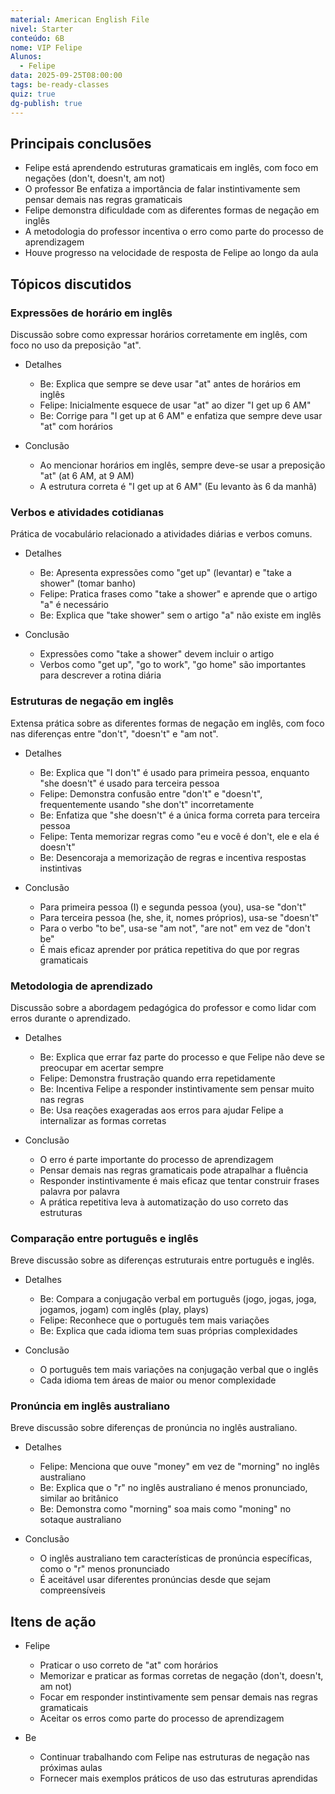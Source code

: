 ```yaml
---
material: American English File
nivel: Starter
conteúdo: 6B
nome: VIP Felipe
Alunos:
  - Felipe
data: 2025-09-25T08:00:00
tags: be-ready-classes
quiz: true
dg-publish: true
---
```

## Principais conclusões

- Felipe está aprendendo estruturas gramaticais em inglês, com foco em negações (don't, doesn't, am not)
- O professor Be enfatiza a importância de falar instintivamente sem pensar demais nas regras gramaticais
- Felipe demonstra dificuldade com as diferentes formas de negação em inglês
- A metodologia do professor incentiva o erro como parte do processo de aprendizagem
- Houve progresso na velocidade de resposta de Felipe ao longo da aula

## Tópicos discutidos

### Expressões de horário em inglês

Discussão sobre como expressar horários corretamente em inglês, com foco no uso da preposição "at".

- Detalhes
    
    - Be: Explica que sempre se deve usar "at" antes de horários em inglês
    - Felipe: Inicialmente esquece de usar "at" ao dizer "I get up 6 AM"
    - Be: Corrige para "I get up at 6 AM" e enfatiza que sempre deve usar "at" com horários
- Conclusão
    
    - Ao mencionar horários em inglês, sempre deve-se usar a preposição "at" (at 6 AM, at 9 AM)
    - A estrutura correta é "I get up at 6 AM" (Eu levanto às 6 da manhã)

### Verbos e atividades cotidianas

Prática de vocabulário relacionado a atividades diárias e verbos comuns.

- Detalhes
    
    - Be: Apresenta expressões como "get up" (levantar) e "take a shower" (tomar banho)
    - Felipe: Pratica frases como "take a shower" e aprende que o artigo "a" é necessário
    - Be: Explica que "take shower" sem o artigo "a" não existe em inglês
- Conclusão
    
    - Expressões como "take a shower" devem incluir o artigo
    - Verbos como "get up", "go to work", "go home" são importantes para descrever a rotina diária

### Estruturas de negação em inglês

Extensa prática sobre as diferentes formas de negação em inglês, com foco nas diferenças entre "don't", "doesn't" e "am not".

- Detalhes
    
    - Be: Explica que "I don't" é usado para primeira pessoa, enquanto "she doesn't" é usado para terceira pessoa
    - Felipe: Demonstra confusão entre "don't" e "doesn't", frequentemente usando "she don't" incorretamente
    - Be: Enfatiza que "she doesn't" é a única forma correta para terceira pessoa
    - Felipe: Tenta memorizar regras como "eu e você é don't, ele e ela é doesn't"
    - Be: Desencoraja a memorização de regras e incentiva respostas instintivas
- Conclusão
    
    - Para primeira pessoa (I) e segunda pessoa (you), usa-se "don't"
    - Para terceira pessoa (he, she, it, nomes próprios), usa-se "doesn't"
    - Para o verbo "to be", usa-se "am not", "are not" em vez de "don't be"
    - É mais eficaz aprender por prática repetitiva do que por regras gramaticais

### Metodologia de aprendizado

Discussão sobre a abordagem pedagógica do professor e como lidar com erros durante o aprendizado.

- Detalhes
    
    - Be: Explica que errar faz parte do processo e que Felipe não deve se preocupar em acertar sempre
    - Felipe: Demonstra frustração quando erra repetidamente
    - Be: Incentiva Felipe a responder instintivamente sem pensar muito nas regras
    - Be: Usa reações exageradas aos erros para ajudar Felipe a internalizar as formas corretas
- Conclusão
    
    - O erro é parte importante do processo de aprendizagem
    - Pensar demais nas regras gramaticais pode atrapalhar a fluência
    - Responder instintivamente é mais eficaz que tentar construir frases palavra por palavra
    - A prática repetitiva leva à automatização do uso correto das estruturas

### Comparação entre português e inglês

Breve discussão sobre as diferenças estruturais entre português e inglês.

- Detalhes
    
    - Be: Compara a conjugação verbal em português (jogo, jogas, joga, jogamos, jogam) com inglês (play, plays)
    - Felipe: Reconhece que o português tem mais variações
    - Be: Explica que cada idioma tem suas próprias complexidades
- Conclusão
    
    - O português tem mais variações na conjugação verbal que o inglês
    - Cada idioma tem áreas de maior ou menor complexidade

### Pronúncia em inglês australiano

Breve discussão sobre diferenças de pronúncia no inglês australiano.

- Detalhes
    
    - Felipe: Menciona que ouve "money" em vez de "morning" no inglês australiano
    - Be: Explica que o "r" no inglês australiano é menos pronunciado, similar ao britânico
    - Be: Demonstra como "morning" soa mais como "moning" no sotaque australiano
- Conclusão
    
    - O inglês australiano tem características de pronúncia específicas, como o "r" menos pronunciado
    - É aceitável usar diferentes pronúncias desde que sejam compreensíveis

## Itens de ação

- Felipe
    
    - Praticar o uso correto de "at" com horários
    - Memorizar e praticar as formas corretas de negação (don't, doesn't, am not)
    - Focar em responder instintivamente sem pensar demais nas regras gramaticais
    - Aceitar os erros como parte do processo de aprendizagem
- Be
    
    - Continuar trabalhando com Felipe nas estruturas de negação nas próximas aulas
    - Fornecer mais exemplos práticos de uso das estruturas aprendidas